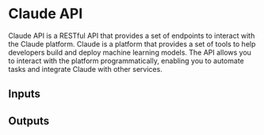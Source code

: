 # Claude API
Claude API is a RESTful API that provides a set of endpoints to interact with the Claude platform. Claude is a platform that provides a set of tools to help developers build and deploy machine learning models. The API allows you to interact with the platform programmatically, enabling you to automate tasks and integrate Claude with other services.

## Inputs

## Outputs